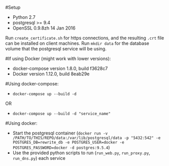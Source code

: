 #Setup
* Python 2.7
* postgresql >= 9.4
* OpenSSL 0.9.8zh 14 Jan 2016

Run `create_certificate.sh` for https connections, and the resulting `.crt` file can be installed on client machines.
Run `mkdir data` for the database volume that the postgresql service will be using.

#If using Docker (might work with lower versions):
* docker-compose version 1.8.0, build f3628c7
* Docker version 1.12.0, build 8eab29e

#Using docker-compose:
* `docker-compose up --build -d`

OR
* `docker-compose up --build -d "service_name"`

#Using docker:
* Start the postgresql container (`docker run -v /PATH/TO/THIS/REPO/data:/var/lib/postgresql/data -p "5432:542" -e POSTGRES_DB=rewrite_db -e POSTGRES_USER=docker -e POSTGRES_PASSWORD=docker -d postgres:9.5.4`)
* Use the provided python scripts to run (`run_web.py`, `run_proxy.py`, `run_dns.py`) each service

